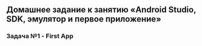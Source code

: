 ## Домашнее задание к занятию «Android Studio, SDK, эмулятор и первое приложение»
### Задача №1 - First App
